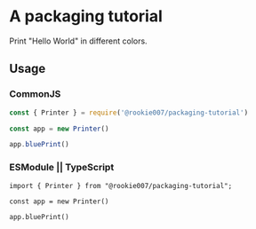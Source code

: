 # A packaging tutorial
Print "Hello World" in different colors.

## Usage

### CommonJS
```JavaScript
const { Printer } = require('@rookie007/packaging-tutorial')

const app = new Printer()

app.bluePrint()

```

### ESModule || TypeScript
```TS
import { Printer } from "@rookie007/packaging-tutorial";

const app = new Printer()

app.bluePrint()
```